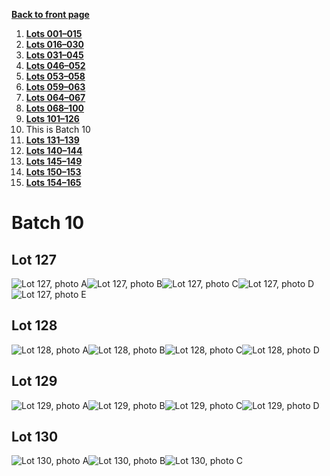 [**Back to front page**](/README.md)
1.  [**Lots 001&ndash;015**](./Batch-01.md)
2.  [**Lots 016&ndash;030**](./Batch-02.md)
3.  [**Lots 031&ndash;045**](./Batch-03.md)
4.  [**Lots 046&ndash;052**](./Batch-04.md)
5.  [**Lots 053&ndash;058**](./Batch-05.md)
6.  [**Lots 059&ndash;063**](./Batch-06.md)
7.  [**Lots 064&ndash;067**](./Batch-07.md)
8.  [**Lots 068&ndash;100**](./Batch-08.md)
9.  [**Lots 101&ndash;126**](./Batch-09.md)
10. This is Batch 10
11. [**Lots 131&ndash;139**](./Batch-11.md)
12. [**Lots 140&ndash;144**](./Batch-12.md)
13. [**Lots 145&ndash;149**](./Batch-13.md)
14. [**Lots 150&ndash;153**](./Batch-14.md)
15. [**Lots 154&ndash;165**](./Batch-15.md)

# Batch 10

<section>
    <h2>Lot 127</h2>
    <img src="../pic/train-127a.jpg" alt="Lot 127, photo A"><img src="../pic/train-127b.jpg" alt="Lot 127, photo B"><img src="../pic/train-127c.jpg" alt="Lot 127, photo C"><img src="../pic/train-127D.jpg" alt="Lot 127, photo D"><img src="../pic/train-127e.jpg" alt="Lot 127, photo E"></section>
<section>
    <h2>Lot 128</h2>
    <img src="../pic/train-128a.jpg" alt="Lot 128, photo A"><img src="../pic/train-128b.jpg" alt="Lot 128, photo B"><img src="../pic/train-128c.jpg" alt="Lot 128, photo C"><img src="../pic/train-128D.jpg" alt="Lot 128, photo D">
</section>
<section>
    <h2>Lot 129</h2>
    <img src="../pic/train-129a.jpg" alt="Lot 129, photo A"><img src="../pic/train-129b.jpg" alt="Lot 129, photo B"><img src="../pic/train-129c.jpg" alt="Lot 129, photo C"><img src="../pic/train-129D.jpg" alt="Lot 129, photo D">
</section>
<section>
    <h2>Lot 130</h2>
    <img src="../pic/train-130a.jpg" alt="Lot 130, photo A"><img src="../pic/train-130b.jpg" alt="Lot 130, photo B"><img src="../pic/train-130c.jpg" alt="Lot 130, photo C">
</section>
